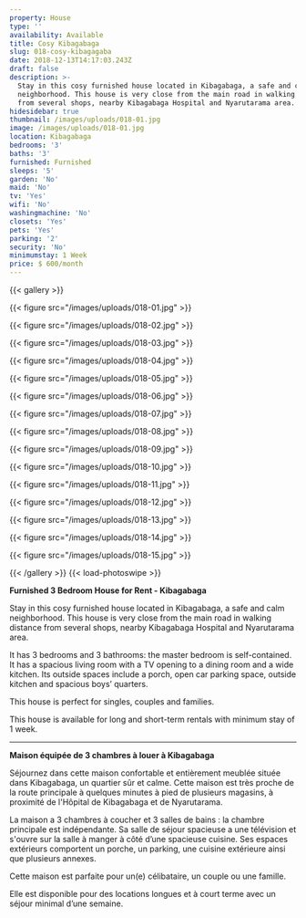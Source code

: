 ```yaml
---
property: House
type: ''
availability: Available
title: Cosy Kibagabaga
slug: 018-cosy-kibagagaba
date: 2018-12-13T14:17:03.243Z
draft: false
description: >-
  Stay in this cosy furnished house located in Kibagabaga, a safe and calm
  neighborhood. This house is very close from the main road in walking distance
  from several shops, nearby Kibagabaga Hospital and Nyarutarama area.
hidesidebar: true
thumbnail: /images/uploads/018-01.jpg
image: /images/uploads/018-01.jpg
location: Kibagabaga
bedrooms: '3'
baths: '3'
furnished: Furnished
sleeps: '5'
garden: 'No'
maid: 'No'
tv: 'Yes'
wifi: 'No'
washingmachine: 'No'
closets: 'Yes'
pets: 'Yes'
parking: '2'
security: 'No'
minimumstay: 1 Week
price: $ 600/month
---
```

{{< gallery >}} 

{{< figure src="/images/uploads/018-01.jpg" >}} 

{{< figure src="/images/uploads/018-02.jpg" >}}

 {{< figure src="/images/uploads/018-03.jpg" >}} 

{{< figure src="/images/uploads/018-04.jpg" >}}

{{< figure src="/images/uploads/018-05.jpg" >}}

 {{< figure src="/images/uploads/018-06.jpg" >}}

 {{< figure src="/images/uploads/018-07.jpg" >}}

 {{< figure src="/images/uploads/018-08.jpg" >}}

{{< figure src="/images/uploads/018-09.jpg" >}} 

{{< figure src="/images/uploads/018-10.jpg" >}}

 {{< figure src="/images/uploads/018-11.jpg" >}} 

{{< figure src="/images/uploads/018-12.jpg" >}}

{{< figure src="/images/uploads/018-13.jpg" >}}

{{< figure src="/images/uploads/018-14.jpg" >}}

{{< figure src="/images/uploads/018-15.jpg" >}}

 {{< /gallery >}} {{< load-photoswipe >}}

**Furnished 3 Bedroom House for Rent - Kibagabaga**

Stay in this cosy furnished house located in Kibagabaga, a safe and calm neighborhood. This house is very close from the main road in walking distance from several shops, nearby Kibagabaga Hospital and Nyarutarama area.

It has 3 bedrooms and 3 bathrooms: the master bedroom is self-contained. It has a spacious living room with a TV opening to a dining room and a wide kitchen. Its outside spaces include a porch, open car parking space, outside kitchen and spacious boys’ quarters.

This house is perfect for singles, couples and families. 

This house is available for long and short-term rentals with minimum stay of 1 week.

- - -

**Maison équipée de 3 chambres à louer à Kibagabaga**

Séjournez dans cette maison confortable et entièrement meublée située dans Kibagabaga, un quartier sûr et calme. Cette maison est très proche de la route principale à quelques minutes à pied de plusieurs magasins, à proximité de l'Hôpital de Kibagabaga et de Nyarutarama. 

La maison a 3 chambres à coucher et 3 salles de bains : la chambre principale est indépendante. Sa salle de séjour spacieuse a une télévision et s'ouvre sur la salle à manger à côté d’une spacieuse cuisine. Ses espaces extérieurs comportent un porche, un parking, une cuisine extérieure ainsi que plusieurs annexes.

Cette maison est parfaite pour un(e) célibataire, un couple ou une famille. 

Elle est disponible pour des locations longues et à court terme avec un séjour minimal d’une semaine.
